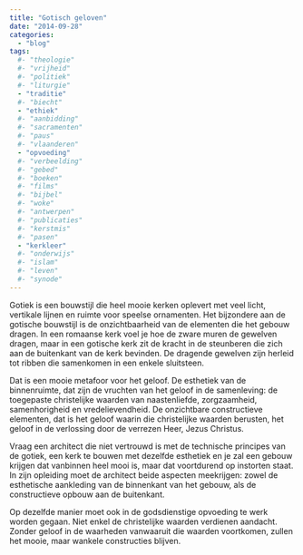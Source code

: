 ```yaml
---
title: "Gotisch geloven"
date: "2014-09-28"
categories: 
  - "blog"
tags:
  #- "theologie"
  #- "vrijheid"
  #- "politiek"
  #- "liturgie"
  - "traditie"
  #- "biecht"
  - "ethiek"
  #- "aanbidding"
  #- "sacramenten"
  #- "paus"
  #- "vlaanderen"
  - "opvoeding"
  #- "verbeelding"
  #- "gebed"
  #- "boeken"
  #- "films"
  #- "bijbel"
  #- "woke"
  #- "antwerpen"
  #- "publicaties"
  #- "kerstmis"
  #- "pasen"
  - "kerkleer"
  #- "onderwijs"
  #- "islam"
  #- "leven"
  #- "synode"
---
```


Gotiek is een bouwstijl die heel mooie kerken oplevert met veel licht, vertikale lijnen en ruimte voor speelse ornamenten. Het bijzondere aan de gotische bouwstijl is de onzichtbaarheid van de elementen die het gebouw dragen. In een romaanse kerk voel je hoe de zware muren de gewelven dragen, maar in een gotische kerk zit de kracht in de steunberen die zich aan de buitenkant van de kerk bevinden. De dragende gewelven zijn herleid tot ribben die samenkomen in een enkele sluitsteen.

Dat is een mooie metafoor voor het geloof. De esthetiek van de binnenruimte, dat zijn de vruchten van het geloof in de samenleving: de toegepaste christelijke waarden van naastenliefde, zorgzaamheid, samenhorigheid en vredelievendheid. De onzichtbare constructieve elementen, dat is het geloof waarin die christelijke waarden berusten, het geloof in de verlossing door de verrezen Heer, Jezus Christus.

Vraag een architect die niet vertrouwd is met de technische principes van de gotiek, een kerk te bouwen met dezelfde esthetiek en je zal een gebouw krijgen dat vanbinnen heel mooi is, maar dat voortdurend op instorten staat. In zijn opleiding moet de architect beide aspecten meekrijgen: zowel de esthetische aankleding van de binnenkant van het gebouw, als de constructieve opbouw aan de buitenkant.

Op dezelfde manier moet ook in de godsdienstige opvoeding te werk worden gegaan. Niet enkel de christelijke waarden verdienen aandacht. Zonder geloof in de waarheden vanwaaruit die waarden voortkomen, zullen het mooie, maar wankele constructies blijven.
